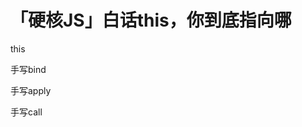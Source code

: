 # 「硬核JS」白话this，你到底指向哪









this

手写bind

手写apply

手写call



































































